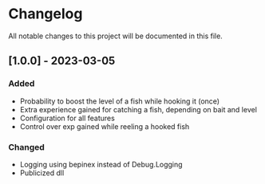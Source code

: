 # Changelog

All notable changes to this project will be documented in this file.

## [1.0.0] - 2023-03-05

### Added

- Probability to boost the level of a fish while hooking it (once)
- Extra experience gained for catching a fish, depending on bait and level
- Configuration for all  features
- Control over exp gained while reeling a hooked fish

### Changed

- Logging using bepinex instead of Debug.Logging
- Publicized dll
